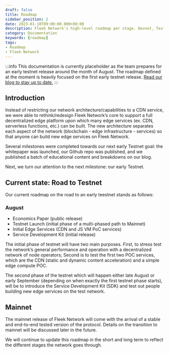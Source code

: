 ```yaml
---
draft: false
title: Roadmap
sidebar_position: 2
date: 2023-01-10T09:00:00.000+00:00
description: Fleek Network's high-level roadmap per stage. Devnet, Testnet, and Mainnet.
category: Documentation
keywords: [roadmap]
tags:
- Roadmap
- Fleek Network
---
```


:::info
This documentation is currently placeholder as the team prepares for an early testnet release around the month of August. The roadmap defined at the moment is heavily focused on the first early testnet release. [Read our blog to stay up to date.](https://blog.fleek.network/)
:::

## Introduction

Instead of restricting our network architecture/capabilities to a CDN service, we were able to rethink/redesign Fleek Network’s core to support a full decentralized edge platform upon which many edge services (ex. CDN, serverless functions, etc.) can be built. The new architecture separates each aspect of the network (blockchain - edge infrastructure - services) so that anyone can build new edge services on Fleek Network.

Several milestones were completed towards our next early Testnet goal: the whitepaper was launched, our Github repo was published, and we published a batch of educational content and breakdowns on our blog.

Next, we turn our attention to the next milestone: our early Testnet.

## Current state: Road to Testnet

Our current roadmap on the road to an early teestnet stands as follows:

### August

- Economics Paper (public release)
- Testnet Launch (initial phase of a multi-phased path to Mainnet)
- Initial Edge Services (CDN and JS VM PoC services)
- Service Development Kit (initial release)

The initial phase of testnet will have two main purposes. First, to stress test the network’s general performance and operation with a decentralized network of node operators; Second is to test the first two POC services, which are the CDN (static and dynamic content acceleration) and a simple edge compute POC.

The second phase of the testnet which will happen either late August or early September (depending on when exactly the first testnet phase starts), will be to introduce the Service Development Kit (SDK) and test out people building new edge services on the test network.

## Mainnet

The mainnet release of Fleek Network will come with the arrival of a stable and end-to-end tested version of the protocol. Details on the transition to mainnet will be discussed later in the future.

We will continue to update this roadmap in the short and long term to reflect the different stages the network goes through.
